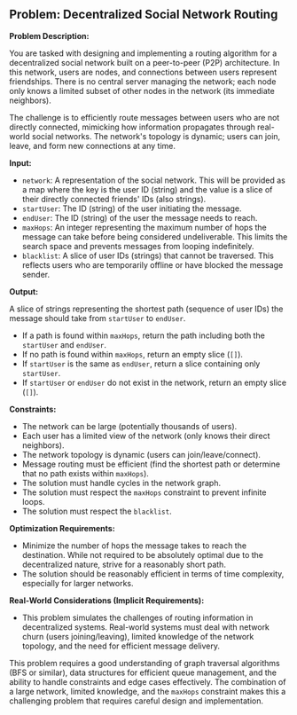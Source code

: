 ## Problem: Decentralized Social Network Routing

**Problem Description:**

You are tasked with designing and implementing a routing algorithm for a decentralized social network built on a peer-to-peer (P2P) architecture. In this network, users are nodes, and connections between users represent friendships. There is no central server managing the network; each node only knows a limited subset of other nodes in the network (its immediate neighbors).

The challenge is to efficiently route messages between users who are not directly connected, mimicking how information propagates through real-world social networks. The network's topology is dynamic; users can join, leave, and form new connections at any time.

**Input:**

*   `network`: A representation of the social network.  This will be provided as a map where the key is the user ID (string) and the value is a slice of their directly connected friends' IDs (also strings).
*   `startUser`: The ID (string) of the user initiating the message.
*   `endUser`: The ID (string) of the user the message needs to reach.
*   `maxHops`: An integer representing the maximum number of hops the message can take before being considered undeliverable. This limits the search space and prevents messages from looping indefinitely.
*   `blacklist`: A slice of user IDs (strings) that cannot be traversed. This reflects users who are temporarily offline or have blocked the message sender.

**Output:**

A slice of strings representing the shortest path (sequence of user IDs) the message should take from `startUser` to `endUser`.

*   If a path is found within `maxHops`, return the path including both the `startUser` and `endUser`.
*   If no path is found within `maxHops`, return an empty slice (`[]`).
*   If `startUser` is the same as `endUser`, return a slice containing only `startUser`.
*   If `startUser` or `endUser` do not exist in the network, return an empty slice (`[]`).

**Constraints:**

*   The network can be large (potentially thousands of users).
*   Each user has a limited view of the network (only knows their direct neighbors).
*   The network topology is dynamic (users can join/leave/connect).
*   Message routing must be efficient (find the shortest path or determine that no path exists within `maxHops`).
*   The solution must handle cycles in the network graph.
*   The solution must respect the `maxHops` constraint to prevent infinite loops.
*   The solution must respect the `blacklist`.

**Optimization Requirements:**

*   Minimize the number of hops the message takes to reach the destination. While not required to be absolutely optimal due to the decentralized nature, strive for a reasonably short path.
*   The solution should be reasonably efficient in terms of time complexity, especially for larger networks.

**Real-World Considerations (Implicit Requirements):**

*   This problem simulates the challenges of routing information in decentralized systems.  Real-world systems must deal with network churn (users joining/leaving), limited knowledge of the network topology, and the need for efficient message delivery.

This problem requires a good understanding of graph traversal algorithms (BFS or similar), data structures for efficient queue management, and the ability to handle constraints and edge cases effectively. The combination of a large network, limited knowledge, and the `maxHops` constraint makes this a challenging problem that requires careful design and implementation.
